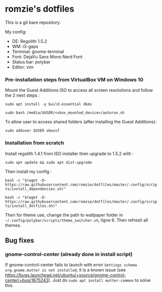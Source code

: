 # romzie's dotfiles
This is a git bare repository.

My config:

* DE: Regolith 1.5.2
* WM: i3-gaps
* Terminal: gnome-terminal
* Font: DejaVu Sans Mono Nerd Font
* Status bar: polybar
* Editor: vim

### Pre-installation steps from VirtualBox VM on Windows 10

Mount the Guest Additions ISO to access all screen resolutions and follow the
2 next steps :

`sudo apt install -y build-essential dkms`

`sudo bash /media/$USER/<vbox_mounted_device>/autorun.sh` 

To allow user to access shared folders (after installing the Guest Additions):

`sudo adduser $USER vboxsf`

### Installation from scratch

Install regolith 1.4.1 from ISO installer then upgrade to 1.5.2 with :

`sudo apt update && sudo apt dist-upgrade`

Then install my config :

`bash -c "$(wget -O- https://raw.githubusercontent.com/romzie/dotfiles/master/.config/scripts/install_dependencies.sh)"`

`bash -c "$(wget -O- https://raw.githubusercontent.com/romzie/dotfiles/master/.config/scripts/install_dotfiles.sh)"`

Then for theme use, change the path to wallpaper folder in `~/.config/polybar/scripts/theme_switcher.sh`, ligne 6. Then refresh all themes.

## Bug fixes

### gnome-control-center (already done in install script)

If gnome-control-center fails to launch with error `Settings schema org.gnome.mutter is not installed`,
it is a known issue (see https://bugs.launchpad.net/ubuntu/+source/gnome-control-center/+bug/1875243).
Just do `sudo apt install mutter-common` to solve this.
